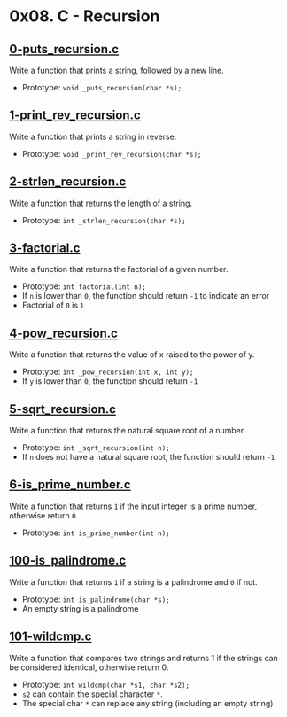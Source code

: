# 0x08. C - Recursion

## [0-puts_recursion.c](./0-puts_recursion.c)
Write a function that prints a string, followed by a new line.
* Prototype: `void _puts_recursion(char *s);`

## [1-print_rev_recursion.c](./1-print_rev_recursion.c)
Write a function that prints a string in reverse.
* Prototype: `void _print_rev_recursion(char *s);`

## [2-strlen_recursion.c](./2-strlen_recursion.c)
Write a function that returns the length of a string.
* Prototype: `int _strlen_recursion(char *s);`

## [3-factorial.c](./3-factorial.c)
Write a function that returns the factorial of a given number.
* Prototype: `int factorial(int n);`
* If `n` is lower than `0`, the function should return `-1` to indicate an error
* Factorial of `0` is `1`

## [4-pow_recursion.c](./4-pow_recursion.c)
Write a function that returns the value of x raised to the power of y.
* Prototype: `int _pow_recursion(int x, int y);`
* If `y` is lower than `0`, the function should return `-1`

## [5-sqrt_recursion.c](./5-sqrt_recursion.c)
Write a function that returns the natural square root of a number.
* Prototype: `int _sqrt_recursion(int n);`
* If `n` does not have a natural square root, the function should return `-1`

## [6-is_prime_number.c](./6-is_prime_number.c)
Write a function that returns `1` if the input integer is a [prime number](https://en.wikipedia.org/wiki/Prime_number), otherwise return `0`.
* Prototype: `int is_prime_number(int n);`

## [100-is_palindrome.c](./100-is_palindrome.c)
Write a function that returns `1` if a string is a palindrome and `0` if not.
* Prototype: `int is_palindrome(char *s);`
* An empty string is a palindrome

## [101-wildcmp.c](./101-wildcmp.c)
Write a function that compares two strings and returns 1 if the strings can be considered identical, otherwise return 0.
* Prototype: `int wildcmp(char *s1, char *s2);`
* `s2` can contain the special character `*`.
* The special char `*` can replace any string (including an empty string)
